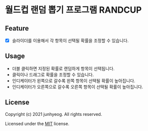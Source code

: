 # 월드컵 랜덤 뽑기 프로그램 RANDCUP

## Feature

- [x] 슬라이더를 이용해서 각 항목이 선택될 확률을 조정할 수 있습니다.

## Usage

- 더블 클릭하면 지정된 확률로 랜덤하게 항목이 선택됩니다.
- 클릭이나 드래그로 확률을 조정할 수 있습니다.
- 인디케이터가 왼쪽으로 갈수록 왼쪽 항목이 선택될 확률이 높아집니다.
- 인디케이터가 오른쪽으로 갈수록 오른쪽 항목이 선택될 확률이 높아집니다.

## License

Copyright (c) 2021 junhyeog. All rights reserved.

Licensed under the [MIT](LICENSE) license.
